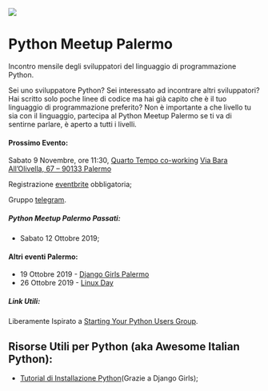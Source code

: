 ![](https://www.python.org/static/community_logos/python-logo.png)
# Python Meetup Palermo

Incontro mensile degli sviluppatori del linguaggio di programmazione Python.

Sei uno sviluppatore Python? Sei interessato ad incontrare altri sviluppatori? 
Hai scritto solo poche linee di codice ma hai già capito che è il tuo linguaggio di programmazione preferito?
Non è importante a che livello tu sia con il linguaggio, partecipa al Python Meetup Palermo se ti va di sentirne parlare,
è aperto a tutti i livelli. 

#### Prossimo Evento:
Sabato 9 Novembre, ore 11:30, [Quarto Tempo co-working](http://quartotempopalermo.it/) [Via Bara All’Olivella, 67 – 90133 Palermo](https://www.google.it/maps/place/Quarto+Tempo/@38.1210235,13.3581474,17z/data=!3m1!4b1!4m2!3m1!1s0x1319e5f5be7c1543:0xb4fc509a3d8a190c)

Registrazione [eventbrite](https://pythonmeetuppalermo.eventbrite.it ) obbligatoria;

Gruppo [telegram](https://t.me/python_mu_palermo).

##### Python Meetup Palermo Passati:
  - Sabato 12 Ottobre 2019;
  
#### Altri eventi Palermo:
- 19 Ottobre 2019 - [Django Girls Palermo](https://djangogirls.org/palermo/)
- 26 Ottobre 2019 - [Linux Day](https://linuxday.thefreecircle.org/2019/it/)

##### Link Utili:
Liberamente Ispirato a [Starting Your Python Users Group](https://wiki.python.org/moin/StartingYourUsersGroup).

## Risorse Utili per Python (aka Awesome Italian Python):
- [Tutorial di Installazione Python](https://tutorial.djangogirls.org/it/)(Grazie a Django Girls);

